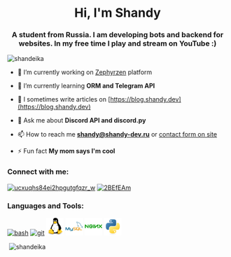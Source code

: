<h1 align="center">Hi, I'm Shandy</h1>
<h3 align="center">A student from Russia. I am developing bots and backend for websites. In my free time I play and stream on YouTube :)</h3>

<p align="left"> <img src="https://komarev.com/ghpvc/?username=shandeika&label=Profile%20views&color=0e75b6&style=flat" alt="shandeika" /> </p>

- 🔭 I’m currently working on [Zephyrzen](https://github.com/Shandeika/zephyrzen) platform

- 🌱 I’m currently learning **ORM and Telegram API**

- 📝 I sometimes write articles on [https://blog.shandy.dev](https://blog.shandy.dev)

- 💬 Ask me about **Discord API and discord.py**

- 📫 How to reach me **shandy@shandy-dev.ru** or [contact form on site](https://blog.shandy.dev/feedback/)

- ⚡ Fun fact **My mom says I'm cool**

<h3 align="left">Connect with me:</h3>
<p align="left">
<a href="https://www.youtube.com/channel/UCXUqHs84ei2hpgUTGFqZR_w" target="blank"><img align="center" src="https://raw.githubusercontent.com/rahuldkjain/github-profile-readme-generator/master/src/images/icons/Social/youtube.svg" alt="ucxuqhs84ei2hpgutgfqzr_w" height="30" width="40" /></a>
<a href="https://discord.gg/2BEfEAm" target="blank"><img align="center" src="https://assets.shandy-dev.ru/u/419318cd025e4dbb8b23a6e8d68bb237" alt="2BEfEAm" height="30" width="40" /></a>
</p>

<h3 align="left">Languages and Tools:</h3>
<p align="left"><a href="https://www.gnu.org/software/bash/" target="_blank" rel="noreferrer"><img src="https://www.vectorlogo.zone/logos/gnu_bash/gnu_bash-icon.svg" alt="bash" width="40" height="40"/></a> <a href="https://git-scm.com/" target="_blank" rel="noreferrer"><img src="https://www.vectorlogo.zone/logos/git-scm/git-scm-icon.svg" alt="git" width="40" height="40"/></a> <a href="https://www.linux.org/" target="_blank" rel="noreferrer"><img src="https://raw.githubusercontent.com/devicons/devicon/master/icons/linux/linux-original.svg" alt="linux" width="40" height="40"/></a> <a href="https://www.mysql.com/" target="_blank" rel="noreferrer"><img src="https://raw.githubusercontent.com/devicons/devicon/master/icons/mysql/mysql-original-wordmark.svg" alt="mysql" width="40" height="40"/></a> <a href="https://www.nginx.com" target="_blank" rel="noreferrer"><img src="https://raw.githubusercontent.com/devicons/devicon/master/icons/nginx/nginx-original.svg" alt="nginx" width="40" height="40"/></a> <a href="https://www.python.org" target="_blank" rel="noreferrer"><img src="https://raw.githubusercontent.com/devicons/devicon/master/icons/python/python-original.svg" alt="python" width="40" height="40"/></a></p>

<p>&nbsp;<img align="center" src="https://cards.some-api.ru/?username=shandeika&show_icons=true&bg_color=30,e96443,904e95&title_color=fff&text_color=fff&icon_color=fff&hide_border=true" alt="shandeika" /></p>
